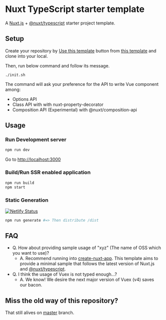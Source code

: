 # Nuxt TypeScript starter template

A [Nuxt.js](https://github.com/nuxt/nuxt.js) + [@nuxt/typescript](https://github.com/nuxt/typescript) starter project template.

## Setup

Create your repository by [Use this template](https://github.com/nuxt-community/typescript-template/generate) button from [this template](https://github.com/nuxt-community/typescript-template) and clone into your local.

Then, run below command and follow its message.

```
./init.sh
```

The command will ask your preference for the API to write Vue component among:

- Options API
- Class API with with nuxt-property-decorator
- Composition API (Experimental) with  @nuxt/composition-api

## Usage

### Run Development server

```sh
npm run dev
```

Go to [http://localhost:3000](http://localhost:3000)

### Build/Run SSR enabled application

```sh
npm run build
npm start
```

### Static Generation

[![Netlify Status](https://api.netlify.com/api/v1/badges/e5bf3478-1cb8-44c4-8aeb-040083bd39ca/deploy-status)](https://nuxt-ts-template.netlify.com/)

```sh
npm run generate #=> Then distribute /dist
```

## FAQ

- Q. How about providing sample usage of "xyz" (The name of OSS which you want to use)?
  - A. Recommend running into [create-nuxt-app](https://github.com/nuxt/create-nuxt-app). This template aims to provide a minimal sample that follows the latest version of Nuxt.js and [@nuxt/typescript](https://github.com/nuxt/typescript). 
- Q. I think the usage of Vuex is not typed enough...?
  - A. We know! We desire the next major version of Vuex (v4) saves our bacon.

## Miss the old way of this repository?

That still alives on [master](https://github.com/nuxt-community/typescript-template/tree/master) branch.
